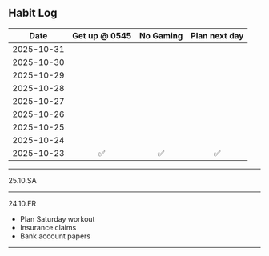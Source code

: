 ## Habit Log

| Date           | Get up @ 0545  | No Gaming | Plan next day |
|:--------------:|:--------------:|:---------:|:-------:|
| 2025-10-31     |              |        |        |
| 2025-10-30     |              |        |        |
| 2025-10-29     |              |        |        |
| 2025-10-28     |              |        |        |
| 2025-10-27     |              |        |        |
| 2025-10-26     |              |        |        |
| 2025-10-25     |              |        |        |
| 2025-10-24     |              |        |        |
| 2025-10-23     |✅              | ✅       |     ✅    |

------------------
25.10.SA

------------------
24.10.FR
* Plan Saturday workout
* Insurance claims
* Bank account papers

------------------

<!--
**Bubke/Bubke** is a ✨ _special_ ✨ repository because its `README.md` (this file) appears on your GitHub profile.

Here are some ideas to get you started:

✅
❌
🟡
- 🔭 I’m currently working on ...
- 🌱 I’m currently learning ...
- 👯 I’m looking to collaborate on ...
- 🤔 I’m looking for help with ...
- 💬 Ask me about ...
- 📫 How to reach me: ...
- 😄 Pronouns: ...
- ⚡ Fun fact: ...
-->
